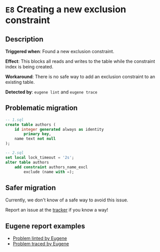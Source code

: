 # `E8` Creating a new exclusion constraint

## Description

**Triggered when**: Found a new exclusion constraint.

**Effect**: This blocks all reads and writes to the table while the constraint index is being created.

**Workaround**: There is no safe way to add an exclusion constraint to an existing table.

**Detected by**: `eugene lint` and `eugene trace`

## Problematic migration

```sql
-- 1.sql
create table authors (
    id integer generated always as identity
        primary key,
    name text not null
);

-- 2.sql
set local lock_timeout = '2s';
alter table authors
    add constraint authors_name_excl
        exclude (name with =);
```

## Safer migration

Currently, we don't know of a safe way to avoid this issue.

Report an issue at the [tracker](https://github.com/kaaveland/eugene) if
you know a way!

## Eugene report examples

- [Problem linted by Eugene](unsafe_lint.md)
- [Problem traced by Eugene](unsafe_trace.md)
